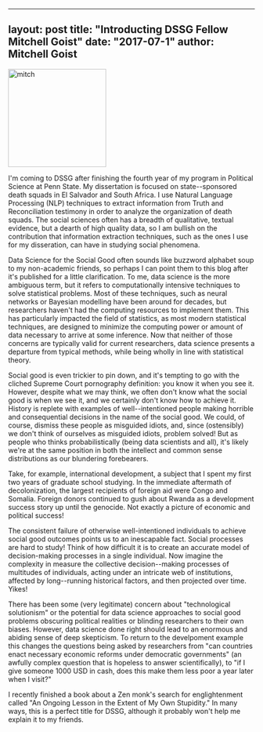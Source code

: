 ----
layout: post
title: "Introducting DSSG Fellow Mitchell Goist"
date: "2017-07-1"
author: Mitchell Goist
----

<img src="{{ site.url }}/assets/images/me.jpg" alt="mitch" width="200px">

I'm coming to DSSG after finishing the fourth year of my program in Political
Science at Penn State. My dissertation is focused on state--sponsored death
squads in El Salvador and South Africa. I use Natural Language Processing (NLP)
techniques to extract information from Truth and Reconciliation testimony in
order to analyze the organization of death squads. The social
sciences often has a breadth of qualitative, textual evidence, but a dearth of
high quality data, so I am bullish on the contribution that information
extraction techniques, such as the ones I use for my disseration, can have in
studying social phenomena.

Data Science for the Social Good often sounds like buzzword alphabet soup to my
non-academic friends, so perhaps I can point them to this blog after it's
published for a little clarification. To me, data science is the more
ambiguous term, but it refers to computationally intensive techniques to solve
statistical problems. Most of these techniques, such as neural networks or
Bayesian modelling have been around for decades, but researchers haven't had
the computing resources to implement them. This has particularly impacted the
field of statistics, as most modern statistical techniques, are designed to
minimize the computing power or amount of data necessary to arrive at some
inference. Now that neither of those concerns are typically valid for current
researchers, data science presents a departure from typical methods, while
being wholly in line with statistical theory.

Social good is even trickier to pin down, and it's tempting to go with the
cliched Supreme Court pornography definition: you know it when you see it.
However, despite what we may think, we often don't know what the social good is
when we see it, and we certainly don't know how to achieve it. History is
replete with examples of well--intentioned people making horrible and
consequential decisions in the name of the social good. We could, of course,
dismiss these people as misguided idiots, and, since (ostensibly) we don't
think of ourselves as misguided idiots, problem solved! But as people who
thinks probabilistically (being data scientists and all), it's likely we're
at the same position in both the intellect and common sense distributions as
our blundering forebearers.

Take, for example, international development, a subject that I spent my first
two years of graduate school studying. In the immediate aftermath of
decolonization, the largest recipients of foreign aid were Congo and Somalia. Foreign donors continued to gush about Rwanda as a development success story up until the genocide. Not exactly a picture of economic and political success!

The consistent failure of otherwise well-intentioned individuals to achieve
social good outcomes points us to an inescapable fact. Social processes are
hard to study! Think of how difficult it is to create an accurate model of
decision-making processes in a single individual. Now imagine the complexity in
measure the collective decision--making processes of multitudes of individuals,
acting under an intricate web of institutions, affected by long--running
historical factors, and then projected over time. Yikes!

There has been some (very legitimate) concern about "technological solutionism"
or the potential for data science approaches to social good problems obscuring
political realities or blinding researchers to their own biases. However, data
science done right should lead to an enormous and abiding sense of deep
skepticism. To return to the develpoment example this changes the questions
being asked by researchers from "can countries enact necessary economic reforms
under democratic governments" (an awfully complex question that is hopeless to
answer scientifically), to "if I give someone 1000 USD in cash, does this make
them less poor a year later when I visit?"

I recently finished a book about a Zen monk's search for englightenment called
"An Ongoing Lesson in the Extent of My Own Stupidity." In many ways, this is a
perfect title for DSSG, although it probably won't help me explain it to my
friends.
